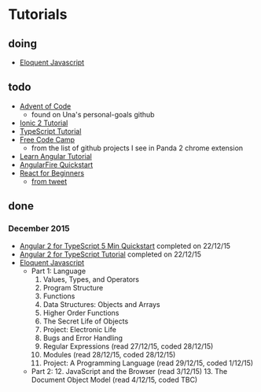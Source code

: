 # Tutorials

doing
---
- [Eloquent Javascript](http://eloquentjavascript.net/)

todo
---
- [Advent of Code](http://adventofcode.com/)
  - found on Una's personal-goals github
- [Ionic 2 Tutorial](http://ionicframework.com/docs/v2/getting-started/installation/)
- [TypeScript Tutorial](http://www.typescriptlang.org/Tutorial)
- [Free Code Camp](http://www.freecodecamp.com/)
  - from the list of github projects I see in Panda 2 chrome extension
- [Learn Angular Tutorial](http://www.learn-angular.org/)
- [AngularFire Quickstart](https://www.firebase.com/docs/web/libraries/angular/quickstart.html)
- [React for Beginners](https://reactforbeginners.com/)
  - [from tweet](https://twitter.com/Una/status/680465512799813632)

done
---
### December 2015
- [Angular 2 for TypeScript 5 Min Quickstart](https://angular.io/docs/ts/latest/quickstart.html) completed on 22/12/15
- [Angular 2 for TypeScript Tutorial](https://angular.io/docs/ts/latest/quickstart.html) completed on 22/12/15
- [Eloquent Javascript](http://eloquentjavascript.net/)
  - Part 1: Language
    1. Values, Types, and Operators
    2. Program Structure
    3. Functions
    4. Data Structures: Objects and Arrays
    5. Higher Order Functions
    6. The Secret Life of Objects
    7. Project: Electronic Life
    8. Bugs and Error Handling
    9. Regular Expressions (read 27/12/15, coded 28/12/15)
    10. Modules (read 28/12/15, coded 28/12/15)
    11. Project: A Programming Language (read 29/12/15, coded 1/12/15)
  - Part 2:
    12. JavaScript and the Browser (read 3/12/15)
    13. The Document Object Model (read 4/12/15, coded TBC)
